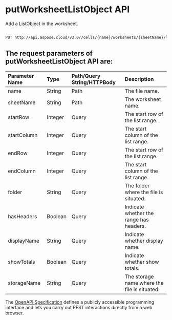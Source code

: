 # **putWorksheetListObject API**

Add a ListObject in the worksheet. 

```bash

PUT http://api.aspose.cloud/v3.0//cells/{name}/worksheets/{sheetName}/listobjects

```

## The request parameters of **putWorksheetListObject** API are: 

| Parameter Name | Type | Path/Query String/HTTPBody | Description | 
| :- | :- | :- |:- | 
|name|String|Path|The file name.|
|sheetName|String|Path|The worksheet name.|
|startRow|Integer|Query|The start row of the list range.|
|startColumn|Integer|Query|The start column of the list range.|
|endRow|Integer|Query|The start row of the list range.|
|endColumn|Integer|Query|The start column of the list range.|
|folder|String|Query|The folder where the file is situated.|
|hasHeaders|Boolean|Query|Indicate whether the range has headers.|
|displayName|String|Query|Indicate whether display name.|
|showTotals|Boolean|Query|Indicate whether show totals.|
|storageName|String|Query|The storage name where the file is situated.|


The [OpenAPI Specification](https://reference.aspose.cloud/cells/#/ListObjectsController/PutWorksheetListObject) defines a publicly accessible programming interface and lets you carry out REST interactions directly from a web browser.
